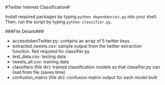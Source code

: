 #Twitter Interest Classification#


Install required packages by typing `python dependencies.py` into your shell.
Then, run the script by typing `python classifier.py`.

###File Details###
- accesstokenTwitter.py: contains an array of 5 twitter keys
- extracted_tweets.csv: sample output from the twitter extraction function. Not required for classifier.py
- test_data.csv: testing data
- tweets_all.csv: training data
- classifiers (file dir): trained classification models so that classifier.py can load from file (saves time)
- confusion_matrix (file dir): confusion matrix output for each model built
